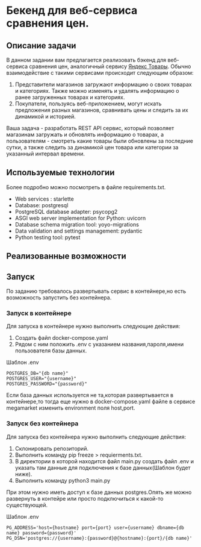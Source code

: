 # Бекенд для веб-сервиса сравнения цен. 
## Описание задачи
В данном задании вам предлагается реализовать бэкенд для веб-сервиса сравнения цен, аналогичный сервису [Яндекс Товары](https://yandex.ru/products). Обычно взаимодействие с такими сервисами происходит следующим образом:
1. Представители магазинов загружают информацию о своих товарах и категориях. Также можно изменять и удалять информацию о ранее загруженных товарах и категориях.
2. Покупатели, пользуясь веб-приложением, могут искать предложения разных магазинов, сравнивать цены и следить за их динамикой и историей.

Ваша задача - разработать REST API сервис, который позволяет магазинам загружать и обновлять информацию о товарах, а пользователям - смотреть какие товары были обновлены за последние сутки, а также следить за динамикой цен товара или категории за указанный интервал времени.

## Используемые технологии
Более подробно можно посмотреть в файле requirements.txt.
- Web services : starlette
- Database: postgresql
- PostgreSQL database adapter: psycopg2 
- ASGI web server implementation for Python: uvicorn
- Database schema migration tool: yoyo-migrations
- Data validation and settings management: pydantic
- Python testing tool: pytest
## Реализованные возможности
## Запуск
По заданию требовалось развертывать сервис в контейнере,но есть возможность запустить без контейнера.
### Запуск в контейнере
Для запуска в контейнере нужно выполнить следующие действия:
1. Создать файл docker-compose.yaml 
2. Рядом с ним положить .env с указанием названия,пароля,имени пользователя базы данных.

Шаблон .env
```
POSTGRES_DB="{db name}"
POSTGRES_USER="{username}"
POSTGRES_PASSWORD="{password}"

```
Если база данных используется не та,которая развертывается в контейнере,то тогда еще нужно в docker-compose.yaml файле в сервисе megamarket изменить environment поля host,port.
### Запуск без контейнера
Для запуска без контейнера нужно выполнить следующие действия:
1. Склонировать репозиторий.
2. Выполнить команду pip freeze > requierments.txt.
3. В директории в которой находится файл main.py создать файл .env и указать там данные для подключения к базе данных(Шаблон будет ниже).
4. Выполнить команду python3 main.py

При этом нужно иметь доступ к базе данных postgres.Опять же можно развернуть в контейре или просто подключиться к какой-то существующей.

Шаблон .env
```
PG_ADDRESS='host={hostname} port={port} user={username} dbname={db name} password={password}'
PG_DSN='postgres://{username}:{password}@{hostname}:{port}/{db name}'
```